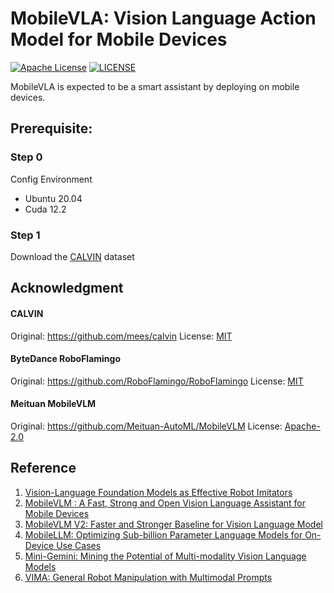 # MobileVLA: Vision Language Action Model for Mobile Devices

[![Apache License](https://img.shields.io/badge/license-Apache-green.svg)](https://opensource.org/licenses/MIT) [![LICENSE](https://img.shields.io/badge/license-Anti%20996-blue.svg)](https://github.com/996icu/996.ICU/blob/master/LICENSE)

MobileVLA is expected to be a smart assistant by deploying on mobile devices.



## Prerequisite:

### Step 0

Config Environment

- Ubuntu 20.04
- Cuda 12.2



### Step 1

Download the [CALVIN](https://github.com/mees/calvin) dataset



## Acknowledgment

#### CALVIN

Original: https://github.com/mees/calvin License: [MIT](https://github.com/mees/calvin/blob/main/LICENSE)

#### ByteDance RoboFlamingo

Original: https://github.com/RoboFlamingo/RoboFlamingo License: [MIT](https://github.com/RoboFlamingo/RoboFlamingo/blob/main/LICENSE)

#### Meituan MobileVLM

Original: https://github.com/Meituan-AutoML/MobileVLM License: [Apache-2.0](https://github.com/Meituan-AutoML/MobileVLM/blob/main/LICENSE)



## Reference

1. [Vision-Language Foundation Models as Effective Robot Imitators](https://arxiv.org/abs/2311.01378)
2. [MobileVLM : A Fast, Strong and Open Vision Language Assistant for Mobile Devices](https://arxiv.org/abs/2312.16886)
3. [MobileVLM V2: Faster and Stronger Baseline for Vision Language Model](https://arxiv.org/abs/2402.03766)
4. [MobileLLM: Optimizing Sub-billion Parameter Language Models for On-Device Use Cases](https://arxiv.org/abs/2402.14905)
5. [Mini-Gemini: Mining the Potential of Multi-modality Vision Language Models](https://arxiv.org/abs/2403.18814)
6. [VIMA: General Robot Manipulation with Multimodal Prompts](https://arxiv.org/abs/2210.03094)